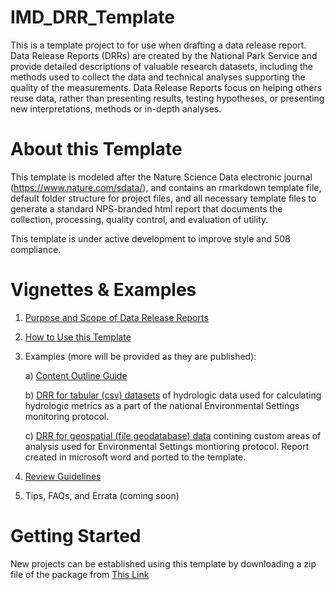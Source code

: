 # IMD_DRR_Template
This is a template project to for use when drafting a data release report. Data Release Reports (DRRs) are created by the National Park Service and provide detailed descriptions of valuable research datasets, including the methods used to collect the data and technical analyses supporting the quality of the measurements. Data Release Reports focus on helping others reuse data, rather than presenting results, testing hypotheses, or presenting new interpretations, methods or in-depth analyses. 

# About this Template
This template is modeled after the Nature Science Data electronic journal (https://www.nature.com/sdata/), and contains an rmarkdown
template file, default folder structure for project files, and all necessary template files to generate a standard NPS-branded html 
report that documents the collection, processing, quality control, and evaluation of utility. 

This template is under active development to improve style and 508 compliance.

# Vignettes & Examples
1. [Purpose and Scope of Data Release Reports](https://htmlpreview.github.io/?https://github.com/nationalparkservice/IMD_DRR_Template/blob/master/vignettes/PurposeAndScope.html)

2. [How to Use this Template](https://htmlpreview.github.io/?https://github.com/nationalparkservice/IMD_DRR_Template/blob/master/vignettes/HowToUseThisTemplate.html)

3. Examples (more will be provided as they are published):

    a) [Content Outline Guide](https://htmlpreview.github.io/?https://github.com/nationalparkservice/IMD_DRR_Template/blob/master/DRR_Template.html)

    b) [DRR for tabular (csv) datasets](https://htmlpreview.github.io/?https://github.com/nationalparkservice/IMD_DRR_Template/blob/master/vignettes/DRAFT_2019_Report_NationalMeanDailyFlowsDataSummary.html) of hydrologic data used for calculating hydrologic metrics as a part of the national Environmental Settings monitoring protocol. 
    
    c) [DRR for geospatial (file geodatabase) data](https://htmlpreview.github.io/?https://github.com/nationalparkservice/IMD_DRR_Template/blob/master/vignettes/NPS-NRSS-DRR-2020-1.html) contining custom areas of analysis used for Environmental Settings montioring protocol. Report created in microsoft word and ported to the template.

4. [Review Guidelines](https://htmlpreview.github.io/?https://github.com/nationalparkservice/IMD_DRR_Template/blob/master/vignettes/DataReview.html)


5. Tips, FAQs, and Errata (coming soon)

# Getting Started
New projects can be established using this template by downloading a zip file of the package from [This Link](https://github.com/nationalparkservice/IMD_DRR_Template/archive/master.zip)